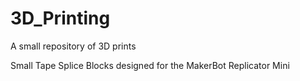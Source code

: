 # 3D_Printing
A small repository of 3D prints
 
Small Tape Splice Blocks designed for the MakerBot Replicator Mini 
